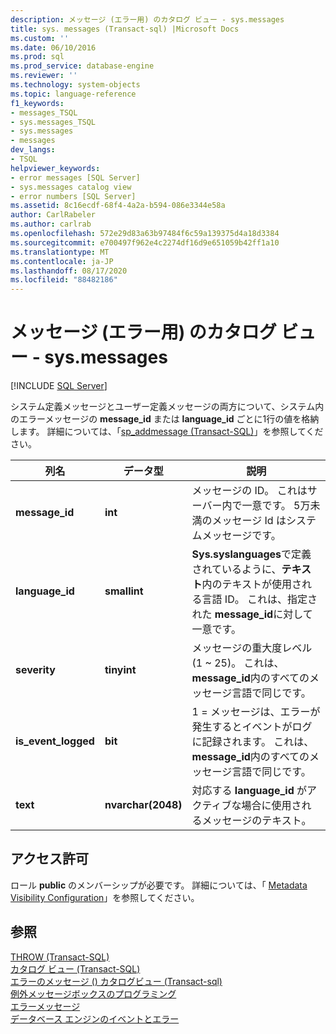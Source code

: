 ```yaml
---
description: メッセージ (エラー用) のカタログ ビュー - sys.messages
title: sys. messages (Transact-sql) |Microsoft Docs
ms.custom: ''
ms.date: 06/10/2016
ms.prod: sql
ms.prod_service: database-engine
ms.reviewer: ''
ms.technology: system-objects
ms.topic: language-reference
f1_keywords:
- messages_TSQL
- sys.messages_TSQL
- sys.messages
- messages
dev_langs:
- TSQL
helpviewer_keywords:
- error messages [SQL Server]
- sys.messages catalog view
- error numbers [SQL Server]
ms.assetid: 8c16ecdf-68f4-4a2a-b594-086e3344e58a
author: CarlRabeler
ms.author: carlrab
ms.openlocfilehash: 572e29d83a63b97484f6c59a139375d4a18d3384
ms.sourcegitcommit: e700497f962e4c2274df16d9e651059b42ff1a10
ms.translationtype: MT
ms.contentlocale: ja-JP
ms.lasthandoff: 08/17/2020
ms.locfileid: "88482186"
---
```

# <a name="messages-for-errors-catalog-views---sysmessages"></a>メッセージ (エラー用) のカタログ ビュー - sys.messages
[!INCLUDE [SQL Server](../../includes/applies-to-version/sqlserver.md)]

  システム定義メッセージとユーザー定義メッセージの両方について、システム内のエラーメッセージの **message_id** または **language_id** ごとに1行の値を格納します。 詳細については、「[sp_addmessage &#40;Transact-SQL&#41;](../../relational-databases/system-stored-procedures/sp-addmessage-transact-sql.md)」を参照してください。  
   
|列名|データ型|説明|  
|-----------------|---------------|-----------------|  
|**message_id**|**int**|メッセージの ID。 これはサーバー内で一意です。 5万未満のメッセージ Id はシステムメッセージです。|  
|**language_id**|**smallint**|**Sys.syslanguages**で定義されているように、**テキスト**内のテキストが使用される言語 ID。 これは、指定された **message_id**に対して一意です。|  
|**severity**|**tinyint**|メッセージの重大度レベル (1 ~ 25)。 これは、 **message_id**内のすべてのメッセージ言語で同じです。|  
|**is_event_logged**|**bit**|1 = メッセージは、エラーが発生するとイベントがログに記録されます。 これは、 **message_id**内のすべてのメッセージ言語で同じです。|  
|**text**|**nvarchar(2048)**|対応する **language_id** がアクティブな場合に使用されるメッセージのテキスト。|  
  
## <a name="permissions"></a>アクセス許可  
 ロール **public** のメンバーシップが必要です。 詳細については、「 [Metadata Visibility Configuration](../../relational-databases/security/metadata-visibility-configuration.md)」を参照してください。  
  
## <a name="see-also"></a>参照  
 [THROW &#40;Transact-SQL&#41;](../../t-sql/language-elements/throw-transact-sql.md)   
 [カタログ ビュー &#40;Transact-SQL&#41;](../../relational-databases/system-catalog-views/catalog-views-transact-sql.md)   
 [エラーのメッセージ &#40;&#41; カタログビュー &#40;Transact-sql&#41;](https://msdn.microsoft.com/library/8ac78c53-7b97-41b3-9cbd-5f97c179f1f2)   
 [例外メッセージボックスのプログラミング](https://msdn.microsoft.com/library/0b1ba514-6959-4e69-bfd2-3cf3c1ac4b9c)   
 [エラーメッセージ](../../relational-databases/native-client-odbc-error-messages/error-messages.md)   
 [データベース エンジンのイベントとエラー](../../relational-databases/errors-events/database-engine-events-and-errors.md)  
  
  

